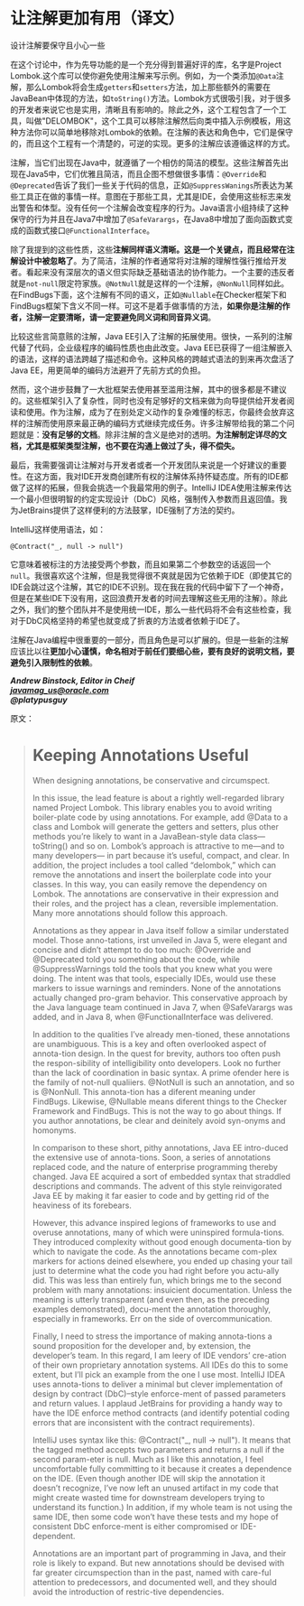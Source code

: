 # 让注解更加有用（译文）

设计注解要保守且小心一些

在这个讨论中，作为先导功能的是一个充分得到普遍好评的库，名字是Project Lombok.这个库可以使你避免使用注解来写示例。例如，为一个类添加`@Data`注解，那么Lombok将会生成`getters`和`setters`方法，加上那些额外的需要在JavaBean中体现的方法，如`toString()`方法。Lombok方式很吸引我，对于很多的开发者来说它也是实用，清晰且有影响的。除此之外，这个工程包含了一个工具，叫做"DELOMBOK"，这个工具可以移除注解然后向类中插入示例模板，用这种方法你可以简单地移除对Lombok的依赖。在注解的表达和角色中，它们是保守的，而且这个工程有一个清楚的，可逆的实现。更多的注解应该遵循这样的方式。

注解，当它们出现在Java中，就遵循了一个相仿的简洁的模型。这些注解首先出现在Java5中，它们优雅且简洁，而且企图不想做很多事情：`@Override`和`@Deprecated`告诉了我们一些关于代码的信息，正如`@SuppressWanings`所表达为某些工具正在做的事情一样。意图在于那些工具，尤其是IDE，会使用这些标志来发出警告和体型。没有任何一个注解会改变程序的行为。Java语言小组持续了这种保守的行为并且在Java7中增加了`@SafeVarargs`，在Java8中增加了面向函数式变成的函数式接口`@FunctionalInterface`。

除了我提到的这些性质，这些**注解同样语义清晰。这是一个关键点，而且经常在注解设计中被忽略了**。为了简洁，注解的作者通常将对注解的理解性强行推给开发者。看起来没有深层次的语义但实际缺乏基础语法的协作能力。一个主要的违反者就是`not-null`限定符家族。`@NotNull`就是这样的一个注解，`@NonNull`同样如此。在FindBugs下面，这个注解有不同的语义，正如`@Nullable`在Checker框架下和FindBugs框架下含义不同一样。可这不是着手做事情的方法，**如果你是注解的作者，注解一定要清晰，请一定要避免同义词和同音异义词**。

比较这些言简意赅的注解，Java EE引入了注解的拓展使用。很快，一系列的注解代替了代码，企业级程序的编码性质也由此改变。Java EE已获得了一组注解嵌入的语法，这样的语法跨越了描述和命令。这种风格的跨越式语法的到来再次盘活了Java EE，用更简单的编码方法避开了先前方式的负担。

然而，这个进步鼓舞了一大批框架去使用甚至滥用注解，其中的很多都是不建议的。这些框架引入了复杂性，同时也没有足够好的文档来做为向导提供给开发者阅读和使用。作为注解，成为了在别处定义动作的复杂难懂的标志，你最终会放弃这样的注解而使用原来最正确的编码方式继续完成任务。许多注解带给我的第二个问题就是：**没有足够的文档**。除非注解的含义是绝对的透明。**为注解制定详尽的文档，尤其是框架类型注解，也不要在沟通上做过了头，得不偿失。**

最后，我需要强调让注解对与开发者或者一个开发团队来说是一个好建议的重要性。在这方面，我对IDE开发商创建所有权的注解体系持怀疑态度。所有的IDE都做了这样的拓展，但我会挑选一个我最常用的例子。IntelliJ IDEA使用注解来传达一个最小但很明智的约定实现设计（DbC）风格，强制传入参数而且返回值。我为JetBrains提供了这样便利的方法鼓掌，IDE强制了方法的契约。

IntelliJ这样使用语法，如：  

	@Contract("_, null -> null")

它意味着被标注的方法接受两个参数，而且如果第二个参数空的话返回一个`null`。我很喜欢这个注解，但是我觉得很不爽就是因为它依赖于IDE（即使其它的IDE会跳过这个注解，其它的IDE不识别。现在我在我的代码中留下了一个神奇，但是在某些IDE下没有用，这回浪费开发者的时间去理解这些无用的注解）。除此之外，我们的整个团队并不是使用统一IDE，那么一些代码将不会有这些检查，我对于DbC风格坚持的希望也就变成了折衷的方法或者依赖于IDE了。

注解在Java编程中很重要的一部分，而且角色是可以扩展的。但是一些新的注解应该比以往**更加小心谨慎，命名相对于前任们要细心些，要有良好的说明文档，要避免引入限制性的依赖**。

***Andrew Binstock, Editor in Cheif  
javamag_us@oracle.com  
@platypusguy***

原文：



> # Keeping Annotations Useful    #
> When designing annotations, be conservative and circumspect.  
> 
> In this issue, the lead feature is about a rightly well-regarded library named Project Lombok. This library enables you to avoid writing boiler-plate code by using annotations. For example, add @Data to a class and Lombok will generate the getters and setters, plus other methods you’re likely to want in a JavaBean-style data class— toString() and so on. Lombok’s approach is attractive to me—and to many developers— in part because it’s useful, compact, and clear.  In addition, the project includes a tool called “delombok,” which can remove the annotations and insert the boilerplate code into your classes. In this way, you can easily remove the dependency on Lombok. The annotations are conservative in their expression and their roles, and the project has a clean, reversible implementation. Many more annotations should follow this approach.
> 
> Annotations as they appear in Java itself follow a similar understated model. Those anno-tations, irst unveiled in Java 5, were elegant and concise and didn’t attempt to do too much: @Override and @Deprecated told you something about the code, while @SuppressWarnings told the tools that you knew what you were doing. The intent was that tools, especially IDEs, would use these markers to issue warnings and reminders. None of the annotations actually changed pro-gram behavior. This conservative approach by the Java language team continued in Java 7, when @SafeVarargs was added, and in Java 8, when @FunctionalInterface was delivered. 
> 
> In addition to the qualities I’ve already men-tioned, these annotations are unambiguous. This is a key and often overlooked aspect of annota-tion design. In the quest for brevity, authors too often push the respon-sibility of intelligibility onto developers. Look no further than the lack of coordination in basic syntax. A prime ofender here is the family of not-null qualiiers. @NotNull is such an annotation, and so is @NonNull. This annota-tion has a diferent meaning under FindBugs. Likewise, @Nullable means diferent things to the Checker Framework and FindBugs. This is not the way to go about things. If you author annotations, be clear and deinitely avoid syn-onyms and homonyms. 
> 
> In comparison to these short, pithy annotations, Java EE intro-duced the extensive use of annota-tions. Soon, a series of annotations replaced code, and the nature of enterprise programming thereby changed. Java EE acquired a sort of embedded syntax that straddled descriptions and commands. The advent of this style reinvigorated Java EE by making it far easier to code and by getting rid of the heaviness of its forebears. 
> 
> However, this advance inspired legions of frameworks to use and overuse annotations, many of which were uninspired formula-tions. They introduced complexity without good enough documenta-tion by which to navigate the code. As the annotations became com-plex markers for actions deined elsewhere, you ended up chasing your tail just to determine what the code you had right before you actu-ally did. This was less than entirely fun, which brings me to the second problem with many annotations: insuicient documentation. Unless the meaning is utterly transparent (and even then, as the preceding examples demonstrated), docu-ment the annotation thoroughly, especially in frameworks. Err on the side of overcommunication. 
> 
> Finally, I need to stress the importance of making annota-tions a sound proposition for the developer and, by extension, the developer’s team. In this regard, I am leery of IDE vendors’ cre-ation of their own proprietary annotation systems. All IDEs do this to some extent, but I’ll pick an example from the one I use most. IntelliJ IDEA uses annota-tions to deliver a minimal but clever implementation of design by contract (DbC)–style enforce-ment of passed parameters and return values. I applaud JetBrains for providing a handy way to have the IDE enforce method contracts (and identify potential coding errors that are inconsistent with the contract requirements). 
> 
> IntelliJ uses syntax like this: @Contract("_, null -> null"). It means that the tagged method accepts two parameters and returns a null if the second param-eter is null. Much as I like this annotation, I feel uncomfortable fully committing to it because it creates a dependence on the IDE. (Even though another IDE will skip the annotation it doesn’t recognize, I’ve now left an unused artifact in my code that might create wasted time for downstream developers trying to understand its function.) In addition, if my whole team is not using the same IDE, then some code won’t have these tests and my hope of consistent DbC enforce-ment is either compromised or IDE-dependent. 
> 
> Annotations are an important part of programming in Java, and their role is likely to expand. But new annotations should be devised with far greater circumspection than in the past, named with care-ful attention to predecessors, and documented well, and they should avoid the introduction of restric-tive dependencies.

